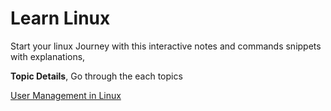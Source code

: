 # Learn Linux 

Start your linux Journey with this interactive notes and commands snippets with explanations, 

**Topic Details**, Go through the each topics 

[User Management in Linux](linux_docks/User_Management.md)
